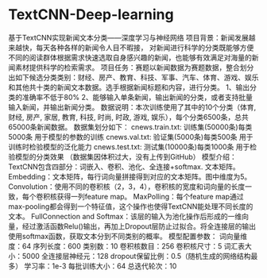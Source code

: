 # TextCNN-Deep-learning
基于TextCNN实现新闻文本分类——深度学习与神经网络
项目背景：新闻发展越来越快，每天各种各样的新闻令人目不暇接，
对新闻进行科学的分类既能够方便不同的阅读群体根据需求快速选取自身感兴趣的新闻，也能够有效满足对海量的新闻素材提供科学的检索需求。
项目任务：赛题以新闻数据为赛题数据，整合划分出如下候选分类类别：财经、房产、教育、科技、军事、汽车、体育、游戏、娱乐和其他共十类的新闻文本数据。选手根据新闻标题和内容，进行分类。
1、输出分类的准确率不低于80%
2、能够输入单条新闻，输出新闻的分类，或者支持批量输入新闻，并输出新闻分类。
数据说明：本次训练使用了其中的10个分类（体育, 财经, 房产, 家居, 教育, 科技, 时尚, 时政, 游戏, 娱乐），每个分类6500条，总共65000条新闻数据。
数据集划分如下：
cnews.train.txt: 训练集(50000条)每类5000条
用于模型的参数的训练
cnews.val.txt: 验证集(5000条)每类500条
用于训练时检验模型的泛化能力
cnews.test.txt: 测试集(10000条)每类1000条
用于检验模型的分类效果
（数据集因体积过大，没有上传到GitHub）
模型介绍：
TextCNN包含四部分：词嵌入、卷积、池化、全连接+softmax.
文本矩阵。
Embedding：文本矩阵，每行词向量拼接得到对应的文本矩阵。图中维度为5。
Convolution：使用不同的卷积核（2，3，4），卷积核的宽度和词向量的长度一致，每个卷积核获得一列feature map。
MaxPolling：每个feature map通过 max-pooling都会得到一个特征值，这个操作也使得TextCNN能处理不同长度的文本。
FullConnection and Softmax：该层的输入为池化操作后形成的一维向量，经过激活函数Relu()输出，再加上Dropout层防止过拟合。将全连接层的输出使用softmax函数，获取文本分到不同类别的概率。
模型配置参数：
词向量维度：64
序列长度：600
类别数：10
卷积核数目：256
卷积核尺寸：5
词汇表大小：5000
全连接层神经元：128
dropout保留比例：0.5（随机生成的网络结构最多）
学习率：1e-3
每批训练大小：64
总迭代轮次：10
